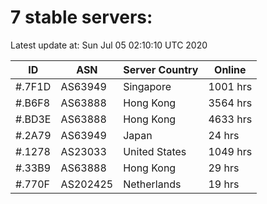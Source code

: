 # 7 stable servers:

Latest update at: Sun Jul 05 02:10:10 UTC 2020

| ID | ASN | Server Country | Online |
| -- | --- | -------------- | ------ |
| #.7F1D | AS63949 | Singapore | 1001 hrs |
| #.B6F8 | AS63888 | Hong Kong | 3564 hrs |
| #.BD3E | AS63888 | Hong Kong | 4633 hrs |
| #.2A79 | AS63949 | Japan | 24 hrs |
| #.1278 | AS23033 | United States | 1049 hrs |
| #.33B9 | AS63888 | Hong Kong | 29 hrs |
| #.770F | AS202425 | Netherlands | 19 hrs |

